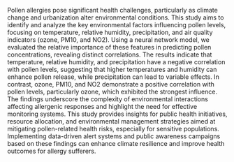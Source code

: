 Pollen allergies pose significant health challenges, particularly as climate change and urbanization alter environmental conditions. This study aims to identify and analyze the key environmental factors influencing pollen levels, focusing on temperature, relative humidity, precipitation, and air quality indicators (ozone, PM10, and NO2). Using a neural network model, we evaluated the relative importance of these features in predicting pollen concentrations, revealing distinct correlations. The results indicate that temperature, relative humidity, and precipitation have a negative correlation with pollen levels, suggesting that higher temperatures and humidity can enhance pollen release, while precipitation can lead to variable effects. In contrast, ozone, PM10, and NO2 demonstrate a positive correlation with pollen levels, particularly ozone, which exhibited the strongest influence. The findings underscore the complexity of environmental interactions affecting allergenic responses and highlight the need for effective monitoring systems. This study provides insights for public health initiatives, resource allocation, and environmental management strategies aimed at mitigating pollen-related health risks, especially for sensitive populations. Implementing data-driven alert systems and public awareness campaigns based on these findings can enhance climate resilience and improve health outcomes for allergy sufferers.
